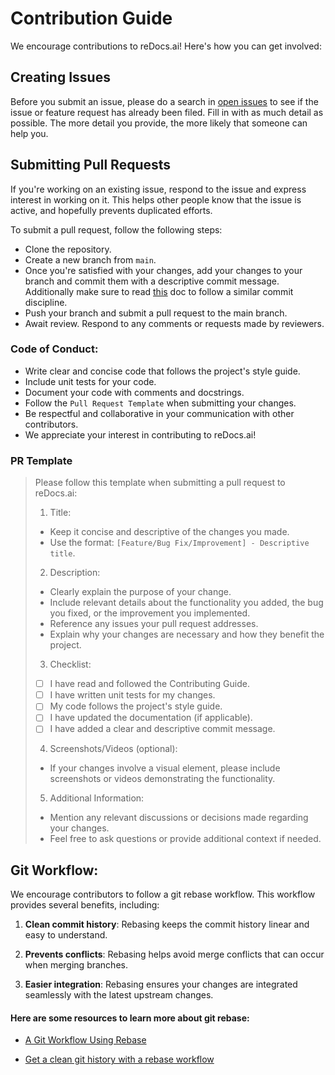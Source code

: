 # Contribution Guide

We encourage contributions to reDocs.ai! Here's how you can get involved:

## Creating Issues

Before you submit an issue, please do a search in [open issues](https://github.com/LPE-Labs/reDocs.ai/issues) to see if the issue or feature request has already been filed. Fill in with as much detail as possible. The more detail you provide, the more likely that someone can help you.

## Submitting Pull Requests

If you're working on an existing issue, respond to the issue and express interest in working on it. This helps other people know that the issue is active, and hopefully prevents duplicated efforts.

To submit a pull request, follow the following steps:

* Clone the repository.
* Create a new branch from `main`.
* Once you're satisfied with your changes, add your changes to your branch and commit them with a descriptive commit message. Additionally make sure to read [this](https://zulip.readthedocs.io/en/latest/contributing/commit-discipline.html) doc to follow a similar commit discipline.
* Push your branch and submit a pull request to the main branch.
* Await review. Respond to any comments or requests made by reviewers.

### Code of Conduct:

* Write clear and concise code that follows the project's style guide.
* Include unit tests for your code.
* Document your code with comments and docstrings.
* Follow the `Pull Request Template` when submitting your changes.
* Be respectful and collaborative in your communication with other contributors.
* We appreciate your interest in contributing to reDocs.ai!
  
### PR Template 

> Please follow this template when submitting a pull request to reDocs.ai:
>
> 1. Title:
>
>* Keep it concise and descriptive of the changes you made.
>* Use the format: `[Feature/Bug Fix/Improvement] - Descriptive title`.
>
>2. Description:
>
>* Clearly explain the purpose of your change.
>* Include relevant details about the functionality you added, the bug you fixed, or the improvement you implemented.
>* Reference any issues your pull request addresses.
>* Explain why your changes are necessary and how they benefit the project.
 > 
>3. Checklist:
>
>- [ ] I have read and followed the Contributing Guide.
>- [ ] I have written unit tests for my changes.
>- [ ] My code follows the project's style guide.
>- [ ] I have updated the documentation (if applicable).
>- [ ] I have added a clear and descriptive commit message.
>
>4. Screenshots/Videos (optional):
>
>* If your changes involve a visual element, please include screenshots or videos demonstrating the functionality.
>
>5. Additional Information:
>
>* Mention any relevant discussions or decisions made regarding your changes.
>* Feel free to ask questions or provide additional context if needed.

## Git Workflow:

We encourage contributors to follow a git rebase workflow. This workflow provides several benefits, including:

1. **Clean commit history**: Rebasing keeps the commit history linear and easy to understand.
   
2. **Prevents conflicts**: Rebasing helps avoid merge conflicts that can occur when merging branches.
   
3. **Easier integration**: Rebasing ensures your changes are integrated seamlessly with the latest upstream changes.
   
#### Here are some resources to learn more about git rebase:

* [A Git Workflow Using Rebase](https://medium.com/free-code-camp/an-introduction-to-git-merge-and-rebase-what-they-are-and-how-to-use-them-131b863785f)
  
* [Get a clean git history with a rebase workflow](https://gist.github.com/markreid/12e7c2203916b93d23c27a263f6091a0)
